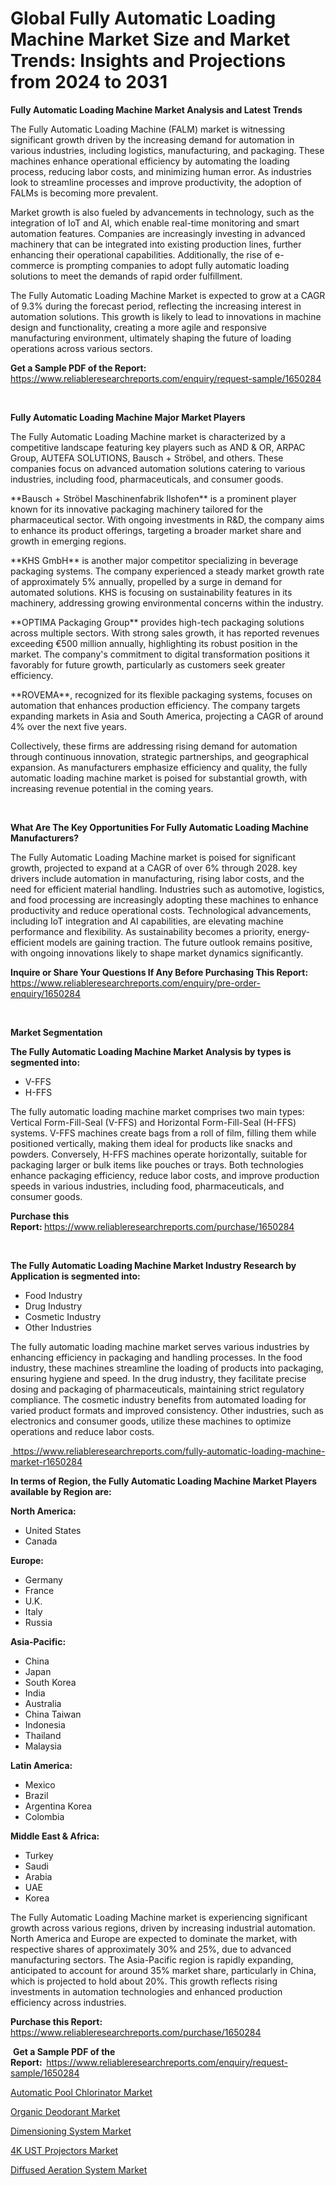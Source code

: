 <p><h1>Global Fully Automatic Loading Machine Market Size and Market Trends: Insights and Projections from 2024 to 2031</h1></p><p><strong>Fully Automatic Loading Machine Market Analysis and Latest Trends</strong></p>
<p><p>The Fully Automatic Loading Machine (FALM) market is witnessing significant growth driven by the increasing demand for automation in various industries, including logistics, manufacturing, and packaging. These machines enhance operational efficiency by automating the loading process, reducing labor costs, and minimizing human error. As industries look to streamline processes and improve productivity, the adoption of FALMs is becoming more prevalent.</p><p>Market growth is also fueled by advancements in technology, such as the integration of IoT and AI, which enable real-time monitoring and smart automation features. Companies are increasingly investing in advanced machinery that can be integrated into existing production lines, further enhancing their operational capabilities. Additionally, the rise of e-commerce is prompting companies to adopt fully automatic loading solutions to meet the demands of rapid order fulfillment.</p><p>The Fully Automatic Loading Machine Market is expected to grow at a CAGR of 9.3% during the forecast period, reflecting the increasing interest in automation solutions. This growth is likely to lead to innovations in machine design and functionality, creating a more agile and responsive manufacturing environment, ultimately shaping the future of loading operations across various sectors.</p></p>
<p><strong>Get a Sample PDF of the Report:&nbsp;</strong> <a href="https://www.reliableresearchreports.com/enquiry/request-sample/1650284?utm_campaign=1289&utm_medium=2&utm_source=Github&utm_content=ia&utm_term=26092024&utm_id=fully-automatic-loading-machine">https://www.reliableresearchreports.com/enquiry/request-sample/1650284</a></p>
<p>&nbsp;</p>
<p><strong>Fully Automatic Loading Machine Major Market Players</strong></p>
<p><p>The Fully Automatic Loading Machine market is characterized by a competitive landscape featuring key players such as AND & OR, ARPAC Group, AUTEFA SOLUTIONS, Bausch + Ströbel, and others. These companies focus on advanced automation solutions catering to various industries, including food, pharmaceuticals, and consumer goods.</p><p>**Bausch + Ströbel Maschinenfabrik Ilshofen** is a prominent player known for its innovative packaging machinery tailored for the pharmaceutical sector. With ongoing investments in R&D, the company aims to enhance its product offerings, targeting a broader market share and growth in emerging regions.</p><p>**KHS GmbH** is another major competitor specializing in beverage packaging systems. The company experienced a steady market growth rate of approximately 5% annually, propelled by a surge in demand for automated solutions. KHS is focusing on sustainability features in its machinery, addressing growing environmental concerns within the industry.</p><p>**OPTIMA Packaging Group** provides high-tech packaging solutions across multiple sectors. With strong sales growth, it has reported revenues exceeding €500 million annually, highlighting its robust position in the market. The company's commitment to digital transformation positions it favorably for future growth, particularly as customers seek greater efficiency.</p><p>**ROVEMA**, recognized for its flexible packaging systems, focuses on automation that enhances production efficiency. The company targets expanding markets in Asia and South America, projecting a CAGR of around 4% over the next five years.</p><p>Collectively, these firms are addressing rising demand for automation through continuous innovation, strategic partnerships, and geographical expansion. As manufacturers emphasize efficiency and quality, the fully automatic loading machine market is poised for substantial growth, with increasing revenue potential in the coming years.</p></p>
<p>&nbsp;</p>
<p><strong>What Are The Key Opportunities For Fully Automatic Loading Machine Manufacturers?</strong></p>
<p><p>The Fully Automatic Loading Machine market is poised for significant growth, projected to expand at a CAGR of over 6% through 2028. key drivers include automation in manufacturing, rising labor costs, and the need for efficient material handling. Industries such as automotive, logistics, and food processing are increasingly adopting these machines to enhance productivity and reduce operational costs. Technological advancements, including IoT integration and AI capabilities, are elevating machine performance and flexibility. As sustainability becomes a priority, energy-efficient models are gaining traction. The future outlook remains positive, with ongoing innovations likely to shape market dynamics significantly.</p></p>
<p><strong>Inquire or Share Your Questions If Any Before Purchasing This Report:</strong> <a href="https://www.reliableresearchreports.com/enquiry/pre-order-enquiry/1650284?utm_campaign=1289&utm_medium=2&utm_source=Github&utm_content=ia&utm_term=26092024&utm_id=fully-automatic-loading-machine">https://www.reliableresearchreports.com/enquiry/pre-order-enquiry/1650284</a></p>
<p>&nbsp;</p>
<p><strong>Market Segmentation</strong></p>
<p><strong>The Fully Automatic Loading Machine Market Analysis by types is segmented into:</strong></p>
<p><ul><li>V-FFS</li><li>H-FFS</li></ul></p>
<p><p>The fully automatic loading machine market comprises two main types: Vertical Form-Fill-Seal (V-FFS) and Horizontal Form-Fill-Seal (H-FFS) systems. V-FFS machines create bags from a roll of film, filling them while positioned vertically, making them ideal for products like snacks and powders. Conversely, H-FFS machines operate horizontally, suitable for packaging larger or bulk items like pouches or trays. Both technologies enhance packaging efficiency, reduce labor costs, and improve production speeds in various industries, including food, pharmaceuticals, and consumer goods.</p></p>
<p><strong>Purchase this Report:&nbsp;</strong><a href="https://www.reliableresearchreports.com/purchase/1650284?utm_campaign=1289&utm_medium=2&utm_source=Github&utm_content=ia&utm_term=26092024&utm_id=fully-automatic-loading-machine">https://www.reliableresearchreports.com/purchase/1650284</a></p>
<p>&nbsp;</p>
<p><strong>The Fully Automatic Loading Machine Market Industry Research by Application is segmented into:</strong></p>
<p><ul><li>Food Industry</li><li>Drug Industry</li><li>Cosmetic Industry</li><li>Other Industries</li></ul></p>
<p><p>The fully automatic loading machine market serves various industries by enhancing efficiency in packaging and handling processes. In the food industry, these machines streamline the loading of products into packaging, ensuring hygiene and speed. In the drug industry, they facilitate precise dosing and packaging of pharmaceuticals, maintaining strict regulatory compliance. The cosmetic industry benefits from automated loading for varied product formats and improved consistency. Other industries, such as electronics and consumer goods, utilize these machines to optimize operations and reduce labor costs.</p></p>
<p><a href="https://www.reliableresearchreports.com/fully-automatic-loading-machine-market-r1650284?utm_campaign=1289&utm_medium=2&utm_source=Github&utm_content=ia&utm_term=26092024&utm_id=fully-automatic-loading-machine">&nbsp;https://www.reliableresearchreports.com/fully-automatic-loading-machine-market-r1650284</a></p>
<p><strong>In terms of Region, the Fully Automatic Loading Machine Market Players available by Region are:</strong></p>
<p>
    <p> <strong> North America: </strong>
        <ul>
            <li>United States</li>
            <li>Canada</li>
        </ul>
        </p> 
    <p> <strong> Europe: </strong>
        <ul>
            <li>Germany</li>
            <li>France</li>
            <li>U.K.</li>
            <li>Italy</li>
            <li>Russia</li>
        </ul>
        </p> 
    <p> <strong> Asia-Pacific: </strong>
        <ul>
            <li>China</li>
            <li>Japan</li>
            <li>South Korea</li>
            <li>India</li>
            <li>Australia</li>
            <li>China Taiwan</li>
            <li>Indonesia</li>
            <li>Thailand</li>
            <li>Malaysia</li>
        </ul>
        </p> 
    <p> <strong> Latin America: </strong>
        <ul>
            <li>Mexico</li>
            <li>Brazil</li>
            <li>Argentina Korea</li>
            <li>Colombia</li>
        </ul>
        </p> 
    <p> <strong> Middle East & Africa: </strong>
        <ul>
            <li>Turkey</li>
            <li>Saudi</li>
            <li>Arabia</li>
            <li>UAE</li>
            <li>Korea</li>
        </ul>
    </p>
    </p>
<p><p>The Fully Automatic Loading Machine market is experiencing significant growth across various regions, driven by increasing industrial automation. North America and Europe are expected to dominate the market, with respective shares of approximately 30% and 25%, due to advanced manufacturing sectors. The Asia-Pacific region is rapidly expanding, anticipated to account for around 35% market share, particularly in China, which is projected to hold about 20%. This growth reflects rising investments in automation technologies and enhanced production efficiency across industries.</p></p>
<p><strong>Purchase this Report: </strong><a href="https://www.reliableresearchreports.com/purchase/1650284?utm_campaign=1289&utm_medium=2&utm_source=Github&utm_content=ia&utm_term=26092024&utm_id=fully-automatic-loading-machine">https://www.reliableresearchreports.com/purchase/1650284</a></p>
<p>&nbsp;<strong>Get a Sample PDF of the Report:&nbsp;&nbsp;</strong><a href="https://www.reliableresearchreports.com/enquiry/request-sample/1650284?utm_campaign=1289&utm_medium=2&utm_source=Github&utm_content=ia&utm_term=26092024&utm_id=fully-automatic-loading-machine">https://www.reliableresearchreports.com/enquiry/request-sample/1650284</a></p>
<p><strong></strong></p>
<p><p><a href="https://www.linkedin.com/pulse/automatic-pool-chlorinator-market-trends-analysis-opportunities-hss9e?trackingId=b1lR85l5SSGphDrzzn9jqQ%3D%3D&utm_campaign=1289&utm_medium=2&utm_source=Github&utm_content=ia&utm_term=26092024&utm_id=fully-automatic-loading-machine">Automatic Pool Chlorinator Market</a></p><p><a href="https://issuu.com/reportprime-2/docs/organic-deodorant-market-size-2030._3ed15f143b9c32?utm_campaign=1289&utm_medium=2&utm_source=Github&utm_content=ia&utm_term=26092024&utm_id=fully-automatic-loading-machine">Organic Deodorant Market</a></p><p><a href="https://www.linkedin.com/pulse/global-dimensioning-system-market-projected-grow-cagr-78-forcasted-jgd3f?trackingId=5ItLorilTHWe4yMTZfFxJw%3D%3D&utm_campaign=1289&utm_medium=2&utm_source=Github&utm_content=ia&utm_term=26092024&utm_id=fully-automatic-loading-machine">Dimensioning System Market</a></p><p><a href="https://issuu.com/reportprime-2/docs/4k-ust-projectors-market-size-2030._153f826793019c?utm_campaign=1289&utm_medium=2&utm_source=Github&utm_content=ia&utm_term=26092024&utm_id=fully-automatic-loading-machine">4K UST Projectors Market</a></p><p><a href="https://www.linkedin.com/pulse/why-should-you-invest-diffused-aeration-system-market-trends-qqszf?trackingId=3f%2FFKOCGRmuuODWMZw%2FC2A%3D%3D&utm_campaign=1289&utm_medium=2&utm_source=Github&utm_content=ia&utm_term=26092024&utm_id=fully-automatic-loading-machine">Diffused Aeration System Market</a></p></p>